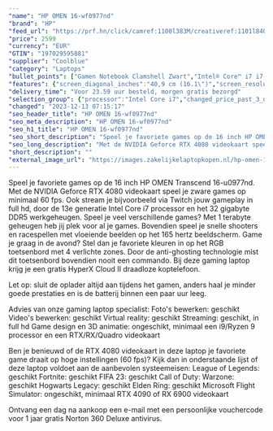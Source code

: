 ```yaml
---
"name": "HP OMEN 16-wf0977nd"
"brand": "HP"
"feed_url": "https://prf.hn/click/camref:1100l383M/creativeref:1101l84031/destination:https%3A%2F%2Fwww.coolblue.nl%2Fproduct%2F927887"
"price": 2599
"currency": "EUR"
"GTIN": "197029595881"
"supplier": "Coolblue"
"category": "Laptops"
"bullet_points": ["Gamen Notebook Clamshell Zwart","Intel® Core™ i7 i7-13700HX 2,1 GHz","40,9 cm (16.1\") Full HD 1920 x 1080 Pixels IPS 16:9","32 GB DDR5-SDRAM 4800 MHz 2 x 16 GB","1 TB SSD","NVIDIA GeForce RTX 4080 12 GB Intel® UHD Graphics","Wi-Fi 6E (802.11ax) Ethernet LAN 10,100,1000 Mbit/s Bluetooth 5.3","Lithium-Polymeer (LiPo) 83 Wh 5 uur 280 W","Windows 11 Home"]
"features": {"screen_diagonal_inches":"40,9 cm (16.1\")","screen_resolution":"1920 x 1080 Pixels","processor_family":"Intel® Core™ i7","memory_size":"32 GB","memory_type":"DDR5-SDRAM","total_storage_space":"1 TB","graphics_card":"NVIDIA GeForce RTX 4080","graphics_memory_size":"12 GB","operating_system":"Windows 11 Home","battery_capacity":"83 Wh","width":"369 mm","depth":"259,4 mm","height":"23,5 mm","weight":"2,44 kg"}
"delivery_time": "Voor 23.59 uur besteld, morgen gratis bezorgd"
"selection_group": {"processor":"Intel Core i7","changed_price_past_3_days":false,"product_family":"OMEN"}
"changed": "2023-12-13 07:15:17"
"seo_header_title": "HP OMEN 16-wf0977nd"
"seo_meta_description": "HP OMEN 16-wf0977nd"
"seo_h1_title": "HP OMEN 16-wf0977nd"
"seo_short_description": "Speel je favoriete games op de 16 inch HP OMEN Transcend 16-u0977nd."
"seo_long_description": "Met de NVIDIA Geforce RTX 4080 videokaart speel je zware games op minimaal 60 fps. Ook stream je bijvoorbeeld via Twitch jouw gameplay in full hd, door de 13e generatie Intel Core i7 processor en het 32 gigabyte DDR5 werkgeheugen. Speel je veel verschillende games? Met 1 terabyte geheugen heb jij plek voor al je games. Bovendien speel je snelle shooters en racespellen met vloeiende beelden op het 165 hertz beeldscherm. Game je graag in de avond? Stel dan je favoriete kleuren in op het RGB toetsenbord met 4 verlichte zones. Door de anti-ghosting technologie mist dit toetsenbord bovendien nooit een commando. Bij deze gaming laptop krijg je een gratis HyperX Cloud II draadloze koptelefoon. \r\n\r\nLet op: sluit de oplader altijd aan tijdens het gamen, anders haal je minder goede prestaties en is de batterij binnen een paar uur leeg. \r\n\r\nAdvies van onze gaming laptop specialist:\r\nFoto's bewerken: geschikt\r\nVideo's bewerken: geschikt\r\nVirtual reality: geschikt\r\nStreaming: geschikt, in full hd\r\nGame design en 3D animatie: ongeschikt, minimaal een i9/Ryzen 9 processor en een RTX/RX/Quadro videokaart\r\n\r\n\r\nBen je benieuwd of de RTX 4080 videokaart in deze laptop je favoriete game draait op hoge instellingen (60 fps)? Kijk dan in onderstaande lijst of deze laptop voldoet aan de aanbevolen systeemeisen:\r\nLeague of Legends: geschikt\r\nFortnite: geschikt\r\nFIFA 23: geschikt\r\nCall of Duty: Warzone: geschikt\r\nHogwarts Legacy: geschikt\r\nElden Ring: geschikt\r\nMicrosoft Flight Simulator: ongeschikt, minimaal RTX 4090 of RX 6900 videokaart\r\n\r\n\r\nOntvang een dag na aankoop een e-mail met een persoonlijke vouchercode voor 1 jaar gratis Norton 360 Deluxe antivirus."
"short_description": ""
"external_image_url": "https://images.zakelijkelaptopkopen.nl/hp-omen-16-wf0977nd.webp"
---
```


Speel je favoriete games op de 16 inch HP OMEN Transcend 16-u0977nd. Met de NVIDIA Geforce RTX 4080 videokaart speel je zware games op minimaal 60 fps. Ook stream je bijvoorbeeld via Twitch jouw gameplay in full hd, door de 13e generatie Intel Core i7 processor en het 32 gigabyte DDR5 werkgeheugen. Speel je veel verschillende games? Met 1 terabyte geheugen heb jij plek voor al je games. Bovendien speel je snelle shooters en racespellen met vloeiende beelden op het 165 hertz beeldscherm. Game je graag in de avond? Stel dan je favoriete kleuren in op het RGB toetsenbord met 4 verlichte zones. Door de anti-ghosting technologie mist dit toetsenbord bovendien nooit een commando. Bij deze gaming laptop krijg je een gratis HyperX Cloud II draadloze koptelefoon.

Let op: sluit de oplader altijd aan tijdens het gamen, anders haal je minder goede prestaties en is de batterij binnen een paar uur leeg.

Advies van onze gaming laptop specialist:
Foto's bewerken: geschikt
Video's bewerken: geschikt
Virtual reality: geschikt
Streaming: geschikt, in full hd
Game design en 3D animatie: ongeschikt, minimaal een i9/Ryzen 9 processor en een RTX/RX/Quadro videokaart


Ben je benieuwd of de RTX 4080 videokaart in deze laptop je favoriete game draait op hoge instellingen (60 fps)? Kijk dan in onderstaande lijst of deze laptop voldoet aan de aanbevolen systeemeisen:
League of Legends: geschikt
Fortnite: geschikt
FIFA 23: geschikt
Call of Duty: Warzone: geschikt
Hogwarts Legacy: geschikt
Elden Ring: geschikt
Microsoft Flight Simulator: ongeschikt, minimaal RTX 4090 of RX 6900 videokaart


Ontvang een dag na aankoop een e-mail met een persoonlijke vouchercode voor 1 jaar gratis Norton 360 Deluxe antivirus.